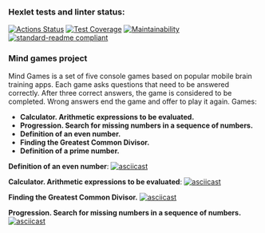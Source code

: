 ### Hexlet tests and linter status:
[![Actions Status](https://github.com/natsts/java-project-61/workflows/hexlet-check/badge.svg)](https://github.com/natsts/java-project-61/actions) [![Test Coverage](https://api.codeclimate.com/v1/badges/13888e7442c226f2f6a6/test_coverage)](https://codeclimate.com/github/natsts/java-project-61/test_coverage) [![Maintainability](https://api.codeclimate.com/v1/badges/13888e7442c226f2f6a6/maintainability)](https://codeclimate.com/github/natsts/java-project-61/maintainability) [![standard-readme compliant](https://img.shields.io/badge/readme%20style-standard-brightgreen.svg?style=flat-square)](https://github.com/RichardLitt/standard-readme)


### Mind games project
Mind Games is a set of five console games based on popular mobile brain training apps. Each game asks questions that need to be answered correctly. After three correct answers, the game is considered to be completed. Wrong answers end the game and offer to play it again. Games:

- **Calculator. Arithmetic expressions to be evaluated.**
- **Progression. Search for missing numbers in a sequence of numbers.**
- **Definition of an even number.**
- **Finding the Greatest Common Divisor.**
- **Definition of a prime number.**

**Definition of an even number**:
[![asciicast](https://asciinema.org/a/Noqs4poyswUYHG4PbtUJcuRnc.svg)](https://asciinema.org/a/Noqs4poyswUYHG4PbtUJcuRnc)

**Calculator. Arithmetic expressions to be evaluated**:
[![asciicast](https://asciinema.org/a/XjpjP6eqO3dbMlwNKyYzX2KS3.svg)](https://asciinema.org/a/XjpjP6eqO3dbMlwNKyYzX2KS3)

**Finding the Greatest Common Divisor.**
[![asciicast](https://asciinema.org/a/ksalQO9bhLRWdM84Xc6YP36bx.svg)](https://asciinema.org/a/ksalQO9bhLRWdM84Xc6YP36bx)

**Progression. Search for missing numbers in a sequence of numbers.**
[![asciicast](https://asciinema.org/a/jWcvJ4c9tR1sKpwJblALgKfnH.svg)](https://asciinema.org/a/jWcvJ4c9tR1sKpwJblALgKfnH)

